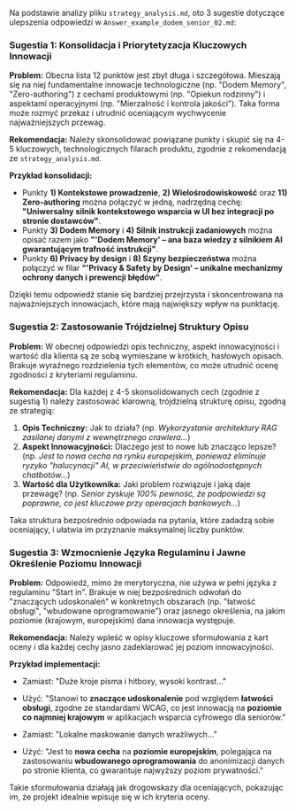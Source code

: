 Na podstawie analizy pliku `strategy_analysis.md`, oto 3 sugestie dotyczące ulepszenia odpowiedzi w `Answer_example_dodem_senior_02.md`:

### Sugestia 1: Konsolidacja i Priorytetyzacja Kluczowych Innowacji

**Problem:** Obecna lista 12 punktów jest zbyt długa i szczegółowa. Mieszają się na niej fundamentalne innowacje technologiczne (np. "Dodem Memory", "Zero-authoring") z cechami produktowymi (np. "Opiekun rodzinny") i aspektami operacyjnymi (np. "Mierzalność i kontrola jakości"). Taka forma może rozmyć przekaz i utrudnić oceniającym wychwycenie najważniejszych przewag.

**Rekomendacja:**
Należy skonsolidować powiązane punkty i skupić się na 4-5 kluczowych, technologicznych filarach produktu, zgodnie z rekomendacją ze `strategy_analysis.md`.

**Przykład konsolidacji:**
*   Punkty **1) Kontekstowe prowadzenie**, **2) Wielośrodowiskowość** oraz **11) Zero-authoring** można połączyć w jedną, nadrzędną cechę: **"Uniwersalny silnik kontekstowego wsparcia w UI bez integracji po stronie dostawców"**.
*   Punkty **3) Dodem Memory** i **4) Silnik instrukcji zadaniowych** można opisać razem jako **"'Dodem Memory' – ana baza wiedzy z silnikiem AI gwarantującym trafność instrukcji"**.
*   Punkty **6) Privacy by design** i **8) Szyny bezpieczeństwa** można połączyć w filar **"'Privacy & Safety by Design' – unikalne mechanizmy ochrony danych i prewencji błędów"**.

Dzięki temu odpowiedź stanie się bardziej przejrzysta i skoncentrowana na najważniejszych innowacjach, które mają największy wpływ na punktację.

### Sugestia 2: Zastosowanie Trójdzielnej Struktury Opisu

**Problem:** W obecnej odpowiedzi opis techniczny, aspekt innowacyjności i wartość dla klienta są ze sobą wymieszane w krótkich, hasłowych opisach. Brakuje wyraźnego rozdzielenia tych elementów, co może utrudnić ocenę zgodności z kryteriami regulaminu.

**Rekomendacja:**
Dla każdej z 4-5 skonsolidowanych cech (zgodnie z sugestią 1) należy zastosować klarowną, trójdzielną strukturę opisu, zgodną ze strategią:
1.  **Opis Techniczny:** Jak to działa? (np. *Wykorzystanie architektury RAG zasilanej danymi z wewnętrznego crawlera...*)
2.  **Aspekt Innowacyjności:** Dlaczego jest to nowe lub znacząco lepsze? (np. *Jest to nowa cecha na rynku europejskim, ponieważ eliminuje ryzyko "halucynacji" AI, w przeciwieństwie do ogólnodostępnych chatbotów...*)
3.  **Wartość dla Użytkownika:** Jaki problem rozwiązuje i jaką daje przewagę? (np. *Senior zyskuje 100% pewność, że podpowiedzi są poprawne, co jest kluczowe przy operacjach bankowych...*)

Taka struktura bezpośrednio odpowiada na pytania, które zadadzą sobie oceniający, i ułatwia im przyznanie maksymalnej liczby punktów.

### Sugestia 3: Wzmocnienie Języka Regulaminu i Jawne Określenie Poziomu Innowacji

**Problem:** Odpowiedź, mimo że merytoryczna, nie używa w pełni języka z regulaminu "Start in". Brakuje w niej bezpośrednich odwołań do "znaczących udoskonaleń" w konkretnych obszarach (np. "łatwość obsługi", "wbudowane oprogramowanie") oraz jasnego określenia, na jakim poziomie (krajowym, europejskim) dana innowacja występuje.

**Rekomendacja:**
Należy wpleść w opisy kluczowe sformułowania z kart oceny i dla każdej cechy jasno zadeklarować jej poziom innowacyjności.

**Przykład implementacji:**
*   Zamiast: "Duże kroje pisma i hitboxy, wysoki kontrast..."
*   Użyć: "Stanowi to **znaczące udoskonalenie** pod względem **łatwości obsługi**, zgodne ze standardami WCAG, co jest innowacją na **poziomie co najmniej krajowym** w aplikacjach wsparcia cyfrowego dla seniorów."

*   Zamiast: "Lokalne maskowanie danych wrażliwych..."
*   Użyć: "Jest to **nowa cecha** na **poziomie europejskim**, polegająca na zastosowaniu **wbudowanego oprogramowania** do anonimizacji danych po stronie klienta, co gwarantuje najwyższy poziom prywatności."

Takie sformułowania działają jak drogowskazy dla oceniających, pokazując im, że projekt idealnie wpisuje się w ich kryteria oceny.
